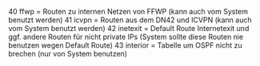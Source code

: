 40   ffwp = Routen zu internen Netzen von FFWP (kann auch vom System benutzt werden)
41   icvpn = Routen aus dem DN42 und ICVPN (kann auch vom System benutzt werden)
42   inetexit = Default Route Internetexit und ggf. andere Routen für nicht private IPs (System sollte diese Routen nie benutzen wegen Default Route)
43   interior = Tabelle um OSPF nicht zu brechen (nur von System benutzen)
